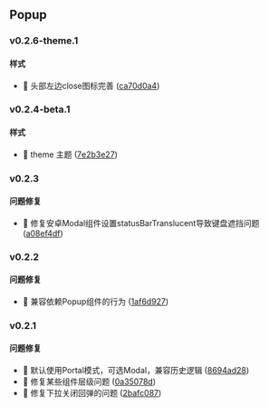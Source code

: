 ## Popup

### v0.2.6-theme.1

#### 样式
* 🎨 头部左边close图标完善 ([ca70d0a4](https://atta-gitlab.xtrfr.cn/atta-team/fe/fe-arch/components/xtd-rn/commit/ca70d0a459a46058380e0e09f7e1852aae321911))

### v0.2.4-beta.1

#### 样式
* 🎨 theme 主题 ([7e2b3e27](https://atta-gitlab.xtrfr.cn/atta-team/fe/fe-arch/components/xtd-rn/commit/7e2b3e275e73c17e701aed56a1fd978f7cbcd6f4))

### v0.2.3

#### 问题修复
* 🐛 修复安卓Modal组件设置statusBarTranslucent导致键盘遮挡问题 ([a08ef4df](https://atta-gitlab.xtrfr.cn/atta-team/fe/fe-arch/components/xtd-rn/commit/a08ef4dfa87e7b015fadb6c1ea30bb917352f885))

### v0.2.2

#### 问题修复
* 🐛 兼容依赖Popup组件的行为 ([1af6d927](https://atta-gitlab.xtrfr.cn/atta-team/fe/fe-arch/components/xtd-rn/commit/1af6d9275d79e70c453df01ab595ecd459896c63))

### v0.2.1

#### 问题修复
* 🐛 默认使用Portal模式，可选Modal，兼容历史逻辑 ([8694ad28](https://atta-gitlab.xtrfr.cn/atta-team/fe/fe-arch/components/xtd-rn/commit/8694ad28145bbf8f019ca9693a085a5eac603b03))
* 🐛 修复某些组件层级问题 ([0a35078d](https://atta-gitlab.xtrfr.cn/atta-team/fe/fe-arch/components/xtd-rn/commit/0a35078db70c03b5b21c7324db948b764814a003))
* 🐛 修复下拉关闭回弹的问题 ([2bafc087](https://atta-gitlab.xtrfr.cn/atta-team/fe/fe-arch/components/xtd-rn/commit/2bafc087b790b7924735c721395b4e63901af3d2))
